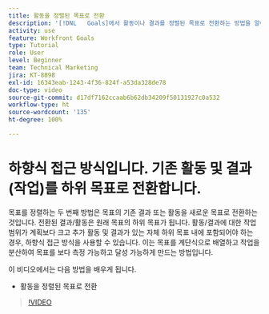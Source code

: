 ```yaml
---
title: 활동을 정렬된 목표로 전환
description: '[!DNL   Goals]에서 활동이나 결과를 정렬된 목표로 전환하는 방법을 알아봅니다.'
activity: use
feature: Workfront Goals
type: Tutorial
role: User
level: Beginner
team: Technical Marketing
jira: KT-8898
exl-id: 16343eab-1243-4f36-824f-a53da328de78
doc-type: video
source-git-commit: d17df7162ccaab6b62db34209f50131927c0a532
workflow-type: ht
source-wordcount: '135'
ht-degree: 100%

---
```


# 하향식 접근 방식입니다. 기존 활동 및 결과(작업)를 하위 목표로 전환합니다.

목표를 정렬하는 두 번째 방법은 목표의 기존 결과 또는 활동을 새로운 목표로 전환하는 것입니다. 전환된 결과/활동은 원래 목표의 하위 목표가 됩니다. 활동/결과에 대한 작업 범위가 계획보다 크고 추가 활동 및 결과가 있는 자체 하위 목표 내에 포함되어야 하는 경우, 하향식 접근 방식을 사용할 수 있습니다. 이는 목표를 계단식으로 배열하고 작업을 분산하여 목표를 보다 측정 가능하고 달성 가능하게 만드는 방법입니다.

이 비디오에서는 다음 방법을 배우게 됩니다.

* 활동을 정렬된 목표로 전환

>[!VIDEO](https://video.tv.adobe.com/v/335192/?quality=12&learn=on&enablevpops)
